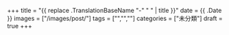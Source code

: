 +++
title = "{{ replace .TranslationBaseName "-" " " | title }}"
date = {{ .Date }}
images = ["/images/post/"]
tags = ["","",""]
categories = ["未分類"]
draft = true
+++